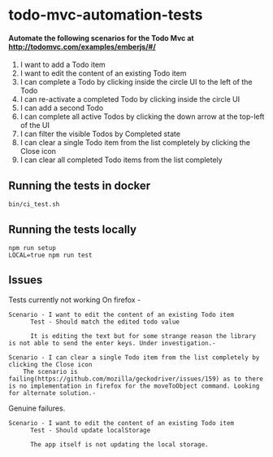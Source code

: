 # todo-mvc-automation-tests
#### Automate the following scenarios for the Todo Mvc at http://todomvc.com/examples/emberjs/#/

1. I want to add a Todo item
2. I want to edit the content of an existing Todo item
3. I can complete a Todo by clicking inside the circle UI to the left of the Todo
4. I can re-activate a completed Todo by clicking inside the circle UI
5. I can add a second Todo
6. I can complete all active Todos by clicking the down arrow at the top-left of the UI
7. I can filter the visible Todos by Completed state
8. I can clear a single Todo item from the list completely by clicking the Close icon
9. I can clear all completed Todo items from the list completely

## Running the tests in docker
```
bin/ci_test.sh
```

## Running the tests locally
```
npm run setup
LOCAL=true npm run test
```

## Issues
Tests currently not working
  On firefox -

    Scenario - I want to edit the content of an existing Todo item
          Test - Should match the edited todo value

          It is editing the text but for some strange reason the library is not able to send the enter keys. Under investigation.-

    Scenario - I can clear a single Todo item from the list completely by clicking the Close icon
        The scenario is failing(https://github.com/mozilla/geckodriver/issues/159) as to there is no implementation in firefox for the moveToObject command. Looking for alternate solution.-

Genuine failures.

    Scenario - I want to edit the content of an existing Todo item
          Test - Should update localStorage

          The app itself is not updating the local storage.
